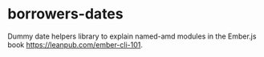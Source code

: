 # borrowers-dates

Dummy date helpers library to explain named-amd modules in the
Ember.js book https://leanpub.com/ember-cli-101.
